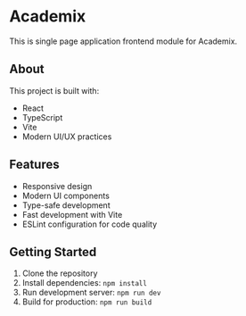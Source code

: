 # Academix

This is single page application frontend module for Academix.

## About

This project is built with:

- React
- TypeScript
- Vite
- Modern UI/UX practices

## Features

- Responsive design
- Modern UI components
- Type-safe development
- Fast development with Vite
- ESLint configuration for code quality

## Getting Started

1. Clone the repository
2. Install dependencies: `npm install`
3. Run development server: `npm run dev`
4. Build for production: `npm run build`
